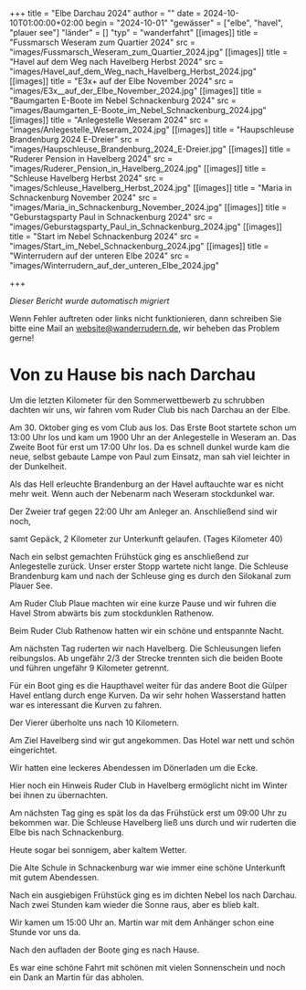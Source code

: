 +++
title = "Elbe Darchau 2024"
author = ""
date = 2024-10-10T01:00:00+02:00
begin = "2024-10-01"
"gewässer" = ["elbe", "havel", "plauer see"]
"länder" = []
"typ" = "wanderfahrt"
[[images]]
title = "Fussmarsch Weseram zum Quartier 2024"
src = "images/Fussmarsch_Weseram_zum_Quartier_2024.jpg"
[[images]]
title = "Havel auf dem Weg nach Havelberg Herbst 2024"
src = "images/Havel_auf_dem_Weg_nach_Havelberg_Herbst_2024.jpg"
[[images]]
title = "E3x+ auf der Elbe November 2024"
src = "images/E3x__auf_der_Elbe_November_2024.jpg"
[[images]]
title = "Baumgarten E-Boote im Nebel Schnackenburg 2024"
src = "images/Baumgarten_E-Boote_im_Nebel_Schnackenburg_2024.jpg"
[[images]]
title = "Anlegestelle Weseram 2024"
src = "images/Anlegestelle_Weseram_2024.jpg"
[[images]]
title = "Haupschleuse Brandenburg 2024 E-Dreier"
src = "images/Haupschleuse_Brandenburg_2024_E-Dreier.jpg"
[[images]]
title = "Ruderer Pension in Havelberg 2024"
src = "images/Ruderer_Pension_in_Havelberg_2024.jpg"
[[images]]
title = "Schleuse Havelberg Herbst 2024"
src = "images/Schleuse_Havelberg_Herbst_2024.jpg"
[[images]]
title = "Maria in Schnackenburg November 2024"
src = "images/Maria_in_Schnackenburg_November_2024.jpg"
[[images]]
title = "Geburstagsparty Paul in Schnackenburg 2024"
src = "images/Geburstagsparty_Paul_in_Schnackenburg_2024.jpg"
[[images]]
title = "Start im Nebel Schnackenburg 2024"
src = "images/Start_im_Nebel_Schnackenburg_2024.jpg"
[[images]]
title = "Winterrudern auf der unteren Elbe 2024"
src = "images/Winterrudern_auf_der_unteren_Elbe_2024.jpg"

+++


*Dieser Bericht wurde automatisch migriert*

Wenn Fehler auftreten oder links nicht funktionieren, dann schreiben Sie bitte eine Mail an website@wanderrudern.de, wir beheben das Problem gerne!



# Von zu Hause bis nach Darchau


Um die letzten Kilometer für den Sommerwettbewerb zu schrubben dachten wir uns, wir fahren vom Ruder Club bis nach Darchau an der Elbe.

Am 30. Oktober ging es vom Club aus los. Das Erste Boot startete schon um 13:00 Uhr los und kam um 1900 Uhr an der Anlegestelle in Weseram an. Das Zweite Boot für erst um 17:00 Uhr los. Da es schnell dunkel wurde kam die neue, selbst gebaute Lampe von Paul zum Einsatz, man sah viel leichter in der Dunkelheit.

Als das Hell erleuchte Brandenburg an der Havel auftauchte war es nicht mehr weit. Wenn auch der Nebenarm nach Weseram stockdunkel war.

Der Zweier traf gegen 22:00 Uhr am Anleger an. Anschließend sind wir noch,

samt Gepäck, 2 Kilometer zur Unterkunft gelaufen. (Tages Kilometer 40)

Nach ein selbst gemachten Frühstück ging es anschließend zur Anlegestelle zurück. Unser erster Stopp wartete nicht lange. Die Schleuse Brandenburg kam und nach der Schleuse ging es durch den Silokanal zum Plauer See.

Am Ruder Club Plaue machten wir eine kurze Pause und wir fuhren die Havel Strom abwärts bis zum stockdunklen Rathenow.

Beim Ruder Club Rathenow hatten wir ein schöne und entspannte Nacht.

Am nächsten Tag ruderten wir nach Havelberg. Die Schleusungen liefen reibungslos. Ab ungefähr 2/3 der Strecke trennten sich die beiden Boote und führen ungefähr 9 Kilometer getrennt.

Für ein Boot ging es die Haupthavel weiter für das andere Boot die Gülper Havel entlang durch enge Kurven. Da wir sehr hohen Wasserstand hatten war es interessant die Kurven zu fahren.

Der Vierer überholte uns nach 10 Kilometern.

Am Ziel Havelberg sind wir gut angekommen. Das Hotel war nett und schön eingerichtet.

Wir hatten eine leckeres Abendessen im Dönerladen um die Ecke.

Hier noch ein Hinweis Ruder Club in Havelberg ermöglicht nicht im Winter bei ihnen zu übernachten.

Am nächsten Tag ging es spät los da das Frühstück erst um 09:00 Uhr zu bekommen war. Die Schleuse Havelberg ließ uns durch und wir ruderten die Elbe bis nach Schnackenburg.

Heute sogar bei sonnigem, aber kaltem Wetter.

Die Alte Schule in Schnackenburg war wie immer eine schöne Unterkunft mit gutem Abendessen.

Nach ein ausgiebigen Frühstück ging es im dichten Nebel los nach Darchau. Nach zwei Stunden kam wieder die Sonne raus, aber es blieb kalt.

Wir kamen um 15:00 Uhr an. Martin war mit dem Anhänger schon eine Stunde vor uns da.

Nach den aufladen der Boote ging es nach Hause.

Es war eine schöne Fahrt mit schönen mit vielen Sonnenschein und noch ein Dank an Martin für das abholen.